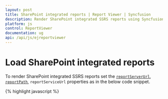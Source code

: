 ```yaml
---
layout: post
title: SharePoint integrated reports | Report Viewer | Syncfusion
description: Render SharePoint integrated SSRS reports using Syncfusion JavaScript Report Viewer.
platform: js
control: ReportViewer
documentation: ug
api: /api/js/ejreportviewer
---
```


# Load SharePoint integrated reports

To render SharePoint integrated SSRS reports set the [`reportServerUrl`](../api/ejreportviewer#members:reportserverurl), [`reportPath`](../api/ejreportviewer#members:reportpath), `reportServiceUrl` properties as in the below code snippet.

{% highlight javascript %}
    <div style="height: 100%; width: 100%;">
        <div style="height: 600px; width: 950px; min-height: 400px;" id="viewer"></div>
        <script type="text/javascript">
            $(function () {
                $("#viewer").ejReportViewer({
                    reportServiceUrl: "/api/ReportApi",
                    reportPath: "http://mvc.syncfusion.com/dev_report/SSRSSamples/Territory Sales.rdl",
                    reportServerUrl: "http://mvc.syncfusion.com/dev_report/reportserver"
                });
            });
        </script>
    </div>

{% endhighlight %}

N> In SharePoint integrated mode reportServerUrl will be same as your site URL.
The report path is relative to your reportServerUrl with file extension.

## Forms credential for SharePoint server
The Forms credentials are required to connect with the specified SharePoint integrated SSRS Report Server using Report Viewer. Specify the `ReportServerFormsCredential` property in Web API Controller `OnInitReportOptions` method.

{% highlight c# %}
public void OnInitReportOptions(ReportViewerOptions reportOption)
{
    //Add ReportServerFormsCredential for server
    reportOption.ReportModel.ReportServerFormsCredential = new Syncfusion.Reports.EJ.ReportServerFormsCredential("ssrs", "RDLReport1");
}
{% endhighlight %}


## Data source credential for shared data sources

Add the data source credentials in `DataSourceCredentials` to connect with database, for all the report data source to use in the report that do not have credentials in the connection strings.

{% highlight c# %}
public void OnInitReportOptions(ReportViewerOptions reportOption)
{
    //Add ReportServerFormsCredential and data source credentials
    reportOption.ReportModel.ReportServerFormsCredential = new Syncfusion.Reports.EJ.ReportServerFormsCredential("ssrs", "RDLReport1");
    reportOption.ReportModel.DataSourceCredentials.Add(new Syncfusion.Reports.EJ.DataSourceCredentials("AdventureWorks", "ssrs1", "RDLReport1"));
}
{% endhighlight %}

N> DataSource credentials must be added for shared data sources that do not have credentials in the connection strings.

Build and run the application and you can see the ReportViewer on the page as displayed in the following screenshot.

![SharePoint integrated SSRS report preview in Report Viewer](/images/getting-started/territory-sales-report.png)